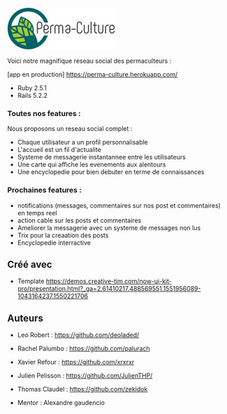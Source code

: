 ![forthebadge](app/assets/images/logo_permaculture.png)

Voici notre magnifique reseau social des permaculteurs : 

[app en production] https://perma-culture.herokuapp.com/

- Ruby 2.5.1
- Rails 5.2.2

### Toutes nos features :

Nous proposons un reseau social complet :
- Chaque utilisateur a un profil personnalisable
- L'accueil est un fil d'actualite 
- Systeme de messagerie instantannee entre les utilisateurs
- Une carte qui affiche les evenements aux alentours
- Une encyclopedie pour bien debuter en terme de connaissances 

### Prochaines features : 

- notifications (messages, commentaires sur nos post et commentaires) en temps reel
- action cable sur les posts et commentaires
- Ameliorer la messagerie avec un systeme de messages non lus
- Trix pour la creaation des posts
- Encyclopedie interractive


## Créé avec

- Template https://demos.creative-tim.com/now-ui-kit-pro/presentation.html?_ga=2.61410217.488569551.1551956089-1043164237.1550221706

## Auteurs

- Leo Robert : https://github.com/deoladed/
- Rachel Palumbo : https://github.com/palurach
- Xavier Refour : https://github.com/xrxrxr
- Julien Pelisson : https://github.com/JulienTHP/
- Thomas Claudel : https://github.com/zekidok

- Mentor : Alexandre gaudencio